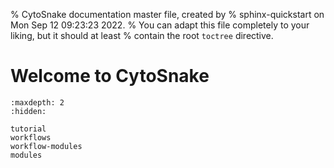 % CytoSnake documentation master file, created by
% sphinx-quickstart on Mon Sep 12 09:23:23 2022.
% You can adapt this file completely to your liking, but it should at least
% contain the root `toctree` directive.

# Welcome to CytoSnake

```{toctree}
:maxdepth: 2
:hidden:

tutorial
workflows
workflow-modules
modules
```

```{include} ../README.md
```


<!-- # Indices and tables

- {ref}`genindex`
- {ref}`modindex`
- {ref}`search` -->
